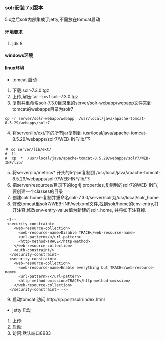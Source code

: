 ### solr安装 7.x版本
5.x之后solr内部集成了jetty,不需放在tomcat启动

#### 环境要求
1. jdk 8


#### windows环境







#### linux环境
* tomcat 启动

1. 下载:solr-7.3.0.tgz
2. 上传,解压:tar -zxvf solr-7.3.0.tgz
3. 复制并重命名solr-7.3.0目录里的server/solr-webapp/webapp文件夹到tomcat的webapps目录为solr7  
```
cp -r server/solr-webapp/webapp  /usr/local/java/apache-tomcat-8.5.29/webapps/solr7
```
4. 将server/lib/ext/下的所有jar复制到 /usr/local/java/apache-tomcat-8.5.29/webapps/solr7/WEB-INF/lib/下
```
＃ cd server/lib/ext/
#  ll
#  cp  *  /usr/local/java/apache-tomcat-8.5.29/webapps/solr7/WEB-INF/lib/
```
5. 将server/lib/metrics* 开头的5个jar复制到 /usr/local/java/apache-tomcat-8.5.29/webapps/solr7/WEB-INF/lib/下
6. 把server/resources/目录下的log4j.properties,复制到的solr7的WEB-INF/,要创建一个classes的目录
7. 创建solr home:复制并重命名solr-7.3.0/server/solr为/usr/local/solr_home
8. 修改tomcat里solr7/WEB-INF/web.xml文件,找到solr/home的env-entry,打开注释,修改env-entry-value值为新建的solr_home,
   并将如下注释掉.
```
 <!-- 
 <security-constraint>
    <web-resource-collection>
      <web-resource-name>Disable TRACE</web-resource-name>
      <url-pattern>/</url-pattern>
      <http-method>TRACE</http-method>
    </web-resource-collection>
    <auth-constraint/>
  </security-constraint>
  <security-constraint>
    <web-resource-collection>
      <web-resource-name>Enable everything but TRACE</web-resource-name>
      <url-pattern>/</url-pattern>
      <http-method-omission>TRACE</http-method-omission>
    </web-resource-collection>
  </security-constraint> -->
```
9. 启动tomcat,访问:http://ip:port/solr/index.html



* jetty 启动
1. 上传:
2. 启动:
3. 访问:默认端口8983